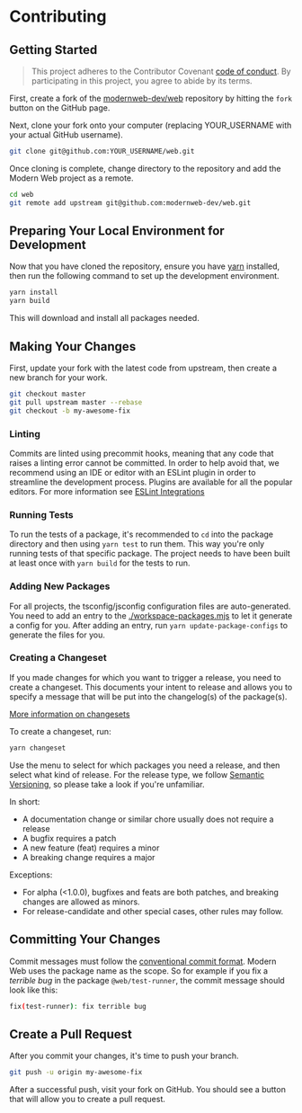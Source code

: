 # Contributing

## Getting Started

> This project adheres to the Contributor Covenant [code of conduct](./CODE_OF_CONDUCT.md). By participating in this project, you agree to abide by its terms.

First, create a fork of the [modernweb-dev/web](https://github.com/modernweb-dev/web) repository by hitting the `fork` button on the GitHub page.

Next, clone your fork onto your computer (replacing YOUR_USERNAME with your actual GitHub username).

```sh
git clone git@github.com:YOUR_USERNAME/web.git
```

Once cloning is complete, change directory to the repository and add the Modern Web project as a remote.

```sh
cd web
git remote add upstream git@github.com:modernweb-dev/web.git
```

## Preparing Your Local Environment for Development

Now that you have cloned the repository, ensure you have [yarn](https://classic.yarnpkg.com/lang/en/) installed, then run the following command to set up the development environment.

```sh
yarn install
yarn build
```

This will download and install all packages needed.

## Making Your Changes

First, update your fork with the latest code from upstream, then create a new branch for your work.

```sh
git checkout master
git pull upstream master --rebase
git checkout -b my-awesome-fix
```

### Linting

Commits are linted using precommit hooks, meaning that any code that raises a linting error cannot be committed. In order to help avoid that, we recommend using an IDE or editor with an ESLint plugin in order to streamline the development process. Plugins are available for all the popular editors. For more information see [ESLint Integrations](https://eslint.org/docs/user-guide/integrations)

### Running Tests

To run the tests of a package, it's recommended to `cd` into the package directory and then using `yarn test` to run them. This way you're only running tests of that specific package. The project needs to have been built at least once with `yarn build` for the tests to run.

### Adding New Packages

For all projects, the tsconfig/jsconfig configuration files are auto-generated. You need to add an entry to the [./workspace-packages.mjs](./workspace-packages.mjs) to let it generate a config for you. After adding an entry, run `yarn update-package-configs` to generate the files for you.

### Creating a Changeset

If you made changes for which you want to trigger a release, you need to create a changeset.
This documents your intent to release and allows you to specify a message that will be put into the changelog(s) of the package(s).

[More information on changesets](https://github.com/atlassian/changesets)

To create a changeset, run:

```sh
yarn changeset
```

Use the menu to select for which packages you need a release, and then select what kind of release. For the release type, we follow [Semantic Versioning](https://semver.org/), so please take a look if you're unfamiliar.

In short:

- A documentation change or similar chore usually does not require a release
- A bugfix requires a patch
- A new feature (feat) requires a minor
- A breaking change requires a major

Exceptions:

- For alpha (<1.0.0), bugfixes and feats are both patches, and breaking changes are allowed as minors.
- For release-candidate and other special cases, other rules may follow.

## Committing Your Changes

Commit messages must follow the [conventional commit format](https://www.conventionalcommits.org/en/v1.0.0/).
Modern Web uses the package name as the scope. So for example if you fix a _terrible bug_ in the package `@web/test-runner`, the commit message should look like this:

```sh
fix(test-runner): fix terrible bug
```

## Create a Pull Request

After you commit your changes, it's time to push your branch.

```sh
git push -u origin my-awesome-fix
```

After a successful push, visit your fork on GitHub. You should see a button that will allow you to create a pull request.
